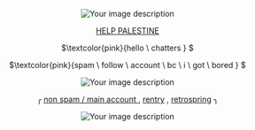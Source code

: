 <p align="center">
    <img src="https://64.media.tumblr.com/60597c40dae4d310e98d9ee494a37e22/35c84b613b922903-4e/s540x810/a71bca5f553d31632b7e1d6be82540cf536f74dc.pnj" alt="Your image description" />
</p>

<div align="center">

 [HELP PALESTINE ](https://arab.org/click-to-help/palestine/)


<p align="center">
$\textcolor{pink}{hello \ chatters } $

<p align="center">
$\textcolor{pink}{spam \ follow \ account \ bc \ i \ got \ bored   } $

<p align="center">
    <img src="https://media.discordapp.net/attachments/1216331712477397002/1237299444802650155/Untitled157_20240507073900.png?ex=667d0f67&is=667bbde7&hm=891a1595dbba260186fa909c9895d93419ead874369722f61dd4a27b261203a0&=&format=webp&quality=lossless&width=920&height=517" alt="Your image description" />
</p>

<div align="center">

 ╭ [non spam / main account ](https://github.com/tummyaches) , [rentry](https://rentry.co/oneheartbeat) , [retrospring](https://retrospring.net/@tummmyaches) ╮
 

</div>

<p align="center">
    <img src="https://64.media.tumblr.com/03261100da3ae23efaab04b37c0b7708/35c84b613b922903-f1/s540x810/b11cf25f958074c03aec8182e5900976522c5e9f.pnj" alt="Your image description" />
</p>

